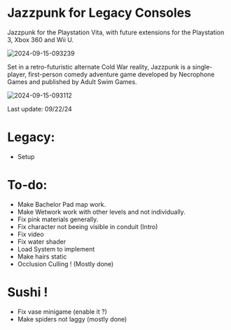 # Jazzpunk for Legacy Consoles
Jazzpunk for the Playstation Vita, with future extensions for the Playstation 3, Xbox 360 and Wii U.

![2024-09-15-093239](https://github.com/user-attachments/assets/84276ca7-8af8-4c40-8c3f-b32b3cf42264)

Set in a retro-futuristic alternate Cold War reality, Jazzpunk is a single-player, first-person comedy adventure game developed by Necrophone Games and published by Adult Swim Games.

![2024-09-15-093112](https://github.com/user-attachments/assets/a29d676d-a4a9-41ba-8cea-1d84d59b0596)

Last update: 09/22/24

# Legacy:
- Setup
  
# To-do:
- Make Bachelor Pad map work.
- Make Wetwork work with other levels and not individually.
- Fix pink materials generally.
- Fix character not beeing visible in conduit (Intro)
- Fix video
- Fix water shader
- Load System to implement
- Make hairs static
- Occlusion Culling ! (Mostly done)

# Sushi !
- Fix vase minigame (enable it ?)
- Make spiders not laggy (mostly done)

